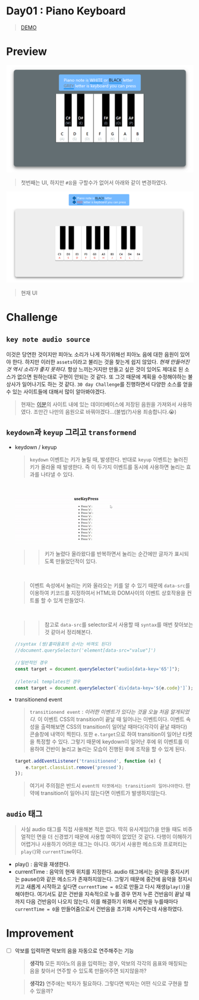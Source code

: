 # Day01 : Piano Keyboard

> [DEMO](https://codesandbox.io/s/day01keyboard-piano-vioih)

# Preview

![piano1](image/piano.png)

> 첫번째는 UI, 하지만 `#음`을 구할수가 없어서 아래와 같이 변경하였다.

![piano2](image/re-piano.PNG)

> 현재 UI

# Challenge

## `key note audio source`

이것은 당연한 것이지만 피아노 소리가 나게 하기위해선 피아노 음에 대한 음원이 있어야 한다. 하지만 이러한 `assets`이라고 불리는 것을 찾는게 쉽지 않았다. _현재 만들어진 것 역시 소리가 좋지 못하다._ 항상 느끼는거지만 만들고 싶은 것이 있어도 제대로 된 소스가 없으면 원하는대로 구현이 안되는 것 같다. 또 그것 때문에 계획을 수정해야하는 불상사가 일어나기도 하는 것 같다. `30 day Challenge`를 진행하면서 다양한 소스를 얻을 수 있는 사이트들에 대해서 많이 알아봐야겠다.

> 현재는 [이분](https://carolinegabriel.com/javascript-piano/)의 사이트 내에 있는 데이터베이스에 저장된 음원을 가져와서 사용하였다. 조만간 나만의 음원으로 바꿔야겠다...(불법(?)사용 죄송합니다.😭)

## `keydown`과 `keyup` 그리고 `transformend`

-   keydown / keyup

    > `keydown` 이벤트는 키가 눌릴 때, 발생한다. 반대로 `keyup` 이벤트는 눌러진 키가 올라올 때 발생한다. 즉 이 두가지 이벤트를 동시에 사용하면 눌리는 효과를 나타낼 수 있다.

    <br/>

    ![key-press](image/keypress.gif)

    > > 키가 눌렸다 올라왔다를 반복하면서 눌리는 순간에만 글자가 표시되도록 만들었던적이 있다.

    <br/>

    > 이벤트 속성에서 눌리는 키와 올라오는 키를 알 수 있기 때문에 `data-src`를 이용하여 키코드를 지정하여서 HTML와 DOM사이의 이벤트 상호작용을 컨트롤 할 수 있게 만들었다.

    <br/>

    > > 참고로 `data-src`를 selector로서 사용할 때 `syntax`를 매번 찾아보는 것 같아서 정리해본다.

    ```javascript
    //syntax (쌍/홑따옴표의 순서는 바껴도 된다)
    //document.querySelector('element[data-src="value"]')

    //일반적인 경우
    const target = document.querySelector("audio[data-key='65']");

    //leteral templates인 경우
    const target = document.querySelector(`div[data-key='${e.code}']`);
    ```

-   transitionend event

    > `transitionend event` : _이러한 이벤트가 있다는 것을 오늘 처음 알게되었다._ 이 이벤트 CSS의 transition이 끝날 때 일어나는 이벤트이다. 이벤트 속성을 출력해보면 CSS의 transition이 일어날 때마다(각각이 끝날 때마다) 콘솔창에 내역이 찍힌다. 또한 `e.target`으로 하여 transition이 일어난 타켓을 특정할 수 있다. 그렇기 때문에 keydown이 일어난 후에 위 이벤트를 이용하여 건반이 눌리고 눌리는 모습이 진행된 후에 조작을 할 수 있게 된다.

    ```javascript
    target.addEventListener('transitionend', function (e) {
        e.target.classList.remove('pressed');
    });
    ```

    > 여기서 주의점은 반드시 `event의 타겟에서는 transition이 일어나야한다`. 만약에 transition이 일어나지 않는다면 이벤트가 발생하지않는다.

## `audio` 태그

> 사실 audio 태그를 직접 사용해본 적은 없다. 딱히 유사게임(?)을 만들 때도 비쥬얼적인 면을 더 신경썼기 때문에 사용할 여력이 없었던 것 같다. 다행이 이해하기 어렵거나 사용하기 어려운 태그는 아니다. 여기서 사용한 메소드와 프로퍼티는 `play(`)와 `currentTime`이다.

-   play() : 음악을 재생한다.
-   currentTime : 음악의 현재 위치를 지정한다. audio 태그에서는 음악을 중지시키는 pause()와 같은 메소드가 존재하지않는다. 그렇기 때문에 중간에 음악을 정지시키고 새롭게 시작하고 싶다면 `currentTime = 0`으로 만들고 다시 재생(`play()`)을 해야한다. 여기서도 같은 건반을 지속적으로 누를 경우 먼저 누른 건반음이 끝날 때까지 다음 건반음이 나오지 않는다. 이를 해결하기 위해서 건반을 누를때마다 `currentTime = 0`을 만들어줌으로서 건반음을 초기화 시켜주는데 사용하였다.

# Improvement

-   [ ] 악보를 입력하면 악보의 음을 자동으로 연주해주는 기능

    > **생각1)** 모든 피아노의 음을 입력하는 경우, 악보의 각각의 음표와 매칭되는 음을 찾아서 연주할 수 있도록 만들어주면 되지않을까?

    > **생각2)** 연주에는 박자가 필요하다. 그렇다면 박자는 어떤 식으로 구현을 할 수 있을까?
